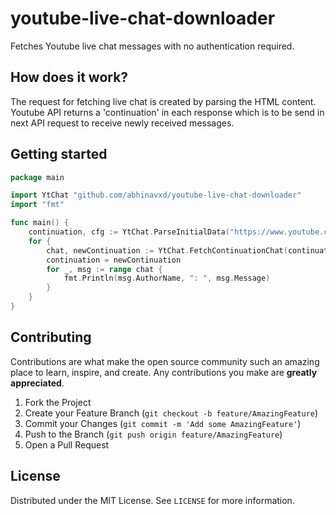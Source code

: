 # youtube-live-chat-downloader

Fetches Youtube live chat messages with no authentication required.

## How does it work?
The request for fetching live chat is created by parsing the HTML content.
Youtube API returns a 'continuation' in each response which is to be send in next API request to receive newly received messages.


## Getting started 
```go
package main

import YtChat "github.com/abhinavxd/youtube-live-chat-downloader"
import "fmt"

func main() {
    continuation, cfg := YtChat.ParseInitialData("https://www.youtube.com/watch?v=5qap5aO4i9A")
    for {
        chat, newContinuation := YtChat.FetchContinuationChat(continuation, cfg)
        continuation = newContinuation
        for _, msg := range chat {
            fmt.Println(msg.AuthorName, ": ", msg.Message)
        }
    }
}
```

<!-- CONTRIBUTING -->
## Contributing

Contributions are what make the open source community such an amazing place to learn, inspire, and create. Any contributions you make are **greatly appreciated**.

1. Fork the Project
2. Create your Feature Branch (`git checkout -b feature/AmazingFeature`)
3. Commit your Changes (`git commit -m 'Add some AmazingFeature'`)
4. Push to the Branch (`git push origin feature/AmazingFeature`)
5. Open a Pull Request



<!-- LICENSE -->
## License

Distributed under the MIT License. See `LICENSE` for more information.

